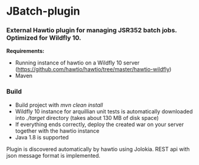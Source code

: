 # JBatch-plugin
### External Hawtio plugin for managing JSR352 batch jobs. Optimized for Wildfly 10.

**Requirements:**
 - Running instance of hawtio on a Wildfly 10 server (https://github.com/hawtio/hawtio/tree/master/hawtio-wildfly)
 - Maven

 ### Build
 - Build project with *mvn clean install*
 - Wildfly 10 instance for arquillian unit tests is automatically downloaded into *./target* directory (takes about 130 MB of disk space)
 - If everything ends correctly, deploy the created war on your server together with the hawtio instance
 - Java 1.8 is supported


Plugin is discovered automatically by hawtio using Jolokia. REST api with json message format is implemented.
